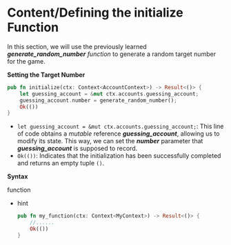 # Content/**Defining the initialize Function**

In this section, we will use the previously learned ***generate_random_number*** *function* to generate a random target number for the game.

**Setting the Target Number**

```rust
pub fn initialize(ctx: Context<AccountContext>) -> Result<()> {
    let guessing_account = &mut ctx.accounts.guessing_account;
    guessing_account.number = generate_random_number();
    Ok(())
}
```

- `let guessing_account = &mut ctx.accounts.guessing_account;`: This line of code obtains a *mutable* reference  ***guessing_account***, allowing us to modify its state. This way, we can set the ***number*** parameter that ***guessing_account*** is supposed to record.
- `Ok(())`: Indicates that the initialization has been successfully completed and returns an empty tuple `()`.

**Syntax**

function

- hint
    
    ```rust
    pub fn my_function(ctx: Context<MyContext>) -> Result<()> {
        //......
        Ok(())
    }
    ```
